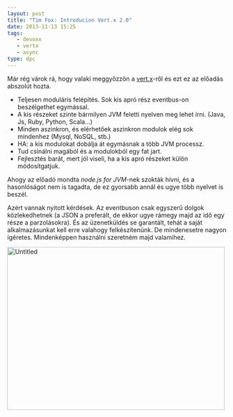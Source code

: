```yaml
---
layout: post
title: "Tim Fox: Introducion Vert.x 2.0"
date: 2013-11-13 15:25
tags: 
   - devoxx
   - vertx
   - async
type: dpc
---
```


Már rég várok rá, hogy valaki meggyőzzön a [vert.x](http://vertx.io)-ről és ezt ez az előadás abszolút hozta.

* Teljesen moduláris felépítés. Sok kis apró rész eventbus-on beszélgethet egymással.
* A kis részeket szinte bármilyen JVM feletti nyelven meg lehet írni. (Java, Js, Ruby, Python, Scala...)
* Minden aszinkron, és elérhetőek aszinkron modulok elég sok mindenhez (Mysql, NoSQL, stb.)
* HA: a kis modulokat dobálja át egymásnak a több JVM processz.
* Tud csinálni magából és a modulokból egy fat jart.
* Fejlesztés barát, mert jól viseli, ha a kis apró részeket külön módosítgatjuk.

Ahogy az előadó mondta *node.js for JVM*-nek szokták hívni, és a hasonlóságot nem is tagadta, de ez gyorsabb annál és ugye több nyelvet is beszél.

Azért vannak nyitott kérdések. Az eventbuson csak egyszerű dolgok közlekedhetnek (a JSON a preferált, de ekkor ugye rámegy majd az idő egy része a parzolásokra). És az üzenetküldés se garantált, tehát a saját alkalmazásunkat kell erre valahogy felkészítenünk. De mindenesetre nagyon ígéretes. Mindenképpen használni szeretném majd valamihez.

<a href="http://www.flickr.com/photos/108542198@N03/10839259375/" title="Untitled by dpcconsultingltd, on Flickr"><img src="http://farm8.staticflickr.com/7410/10839259375_80b4743f6a.jpg" width="500" height="375" alt="Untitled"></a>
